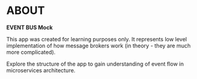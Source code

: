 # ABOUT

**EVENT BUS Mock**

This app was created for learning purposes only. It represents low level implementation of how message brokers work (in theory - they are much more complicated).

Explore the structure of the app to gain understanding of event flow in microservices architecture.
